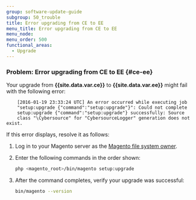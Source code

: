 ```yaml
---
group: software-update-guide
subgroup: 50_trouble
title: Error upgrading from CE to EE
menu_title: Error upgrading from CE to EE
menu_node:
menu_order: 500
functional_areas:
  - Upgrade
---
```


### Problem: Error upgrading from CE to EE {#ce-ee}

Your upgrade from **{{site.data.var.ce}}** to **{{site.data.var.ee}}** might fail with the following error:

```terminal
	[2016-01-19 23:33:24 UTC] An error occurred while executing job 
	"setup:upgrade {"command":"setup:upgrade"}": Could not complete 
	setup:upgrade {"command":"setup:upgrade"} successfully: Source 
	class "\Cybersource" for "CybersourceLogger" generation does not exist.
```

If this error displays, resolve it as follows:

1.	Log in to your Magento server as the [Magento file system owner](https://glossary.magento.com/Magento-file-system-owner).
2.	Enter the following commands in the order shown:

    ```bash
    php <magento_root>/bin/magento setup:upgrade
    ```

3.	After the command completes, verify your upgrade was successful:

    ```bash
    bin/magento --version
    ```
